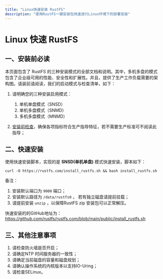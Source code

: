 ```yaml
---
title: "Linux快速安装 RustFS"
description: "使用RustFS一键安装包快速进行Linux环境下的部署安装"
---
```


# Linux 快速 RustFS

<a id="mode"></a>

## 一、安装前必读

本页面包含了 RustFS 的三种安装模式的全部文档和说明。其中，多机多盘的模式包含了企业级可用的性能、安全性和扩展性。并且，提供了生产工作负载需要的架构图。请装前请阅读，我们的启动模式与检查清单，如下：

1. 请明确您的三种安装启用模式：

    1. 单机单盘模式（SNSD）
    2. 单机多盘模式（SNMD）
    3. 多机多盘模式（MNMD）

2. [安装前检查](../checklists/index.md)，确保各项指标符合生产指导特征，若不需要生产标准可不阅读此指导；


## 二、快速安装

使用快速安装脚本，实现的是 **SNSD(单机单盘)** 模式快速安装，脚本如下：

~~~
curl -O https://rustfs.com/install_rustfs.sh && bash install_rustfs.sh
~~~


备注：
1. 安装默认端口为 `9000` 端口；
2. 安装默认路径为 `/data/rustfs0` ， 若有独立磁盘请提前挂载；
3. 请提前安装 `unzip` ，以保障RustFS zip 安装包可以正常解压。


快速安装的的GitHub地址为：https://github.com/rustfs/rustfs.com/blob/main/public/install_rustfs.sh



## 三、其他注意事项

1. 请检查防火墙是否开启；
2. 请确定NTP 时间服务器的一致性；
3. 请确定当前磁盘的容量和磁盘规划；
4. 请确认操作系统的内核版本以支持IO-Uring；
5. 请检查SELinux。


